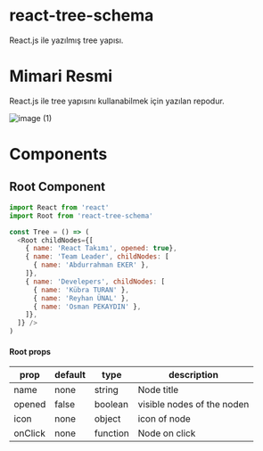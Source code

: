 # react-tree-schema
React.js ile yazılmış tree yapısı.

# Mimari Resmi
React.js ile tree yapısını kullanabilmek için yazılan repodur.

![image (1)](https://user-images.githubusercontent.com/30048977/56694176-cd0de400-66ee-11e9-9984-6ef9846e7090.png)

# Components

## Root Component

```javascript
import React from 'react'
import Root from 'react-tree-schema'

const Tree = () => (
  <Root childNodes={[
    { name: 'React Takımı', opened: true},
    { name: 'Team Leader', childNodes: [
      { name: 'Abdurrahman EKER' },
    ]},
    { name: 'Develepers', childNodes: [
      { name: 'Kübra TURAN' },
      { name: 'Reyhan ÜNAL' },
      { name: 'Osman PEKAYDIN' },
    ]},
  ]} />
)
```
#### Root props

| prop | default | type | description |
| ---- | ---- | ---- | ---- |
| name | none | string | Node title |
| opened | false | boolean | visible nodes of the noden  |
| icon | none | object | icon of node |
| onClick | none | function | Node on click |

